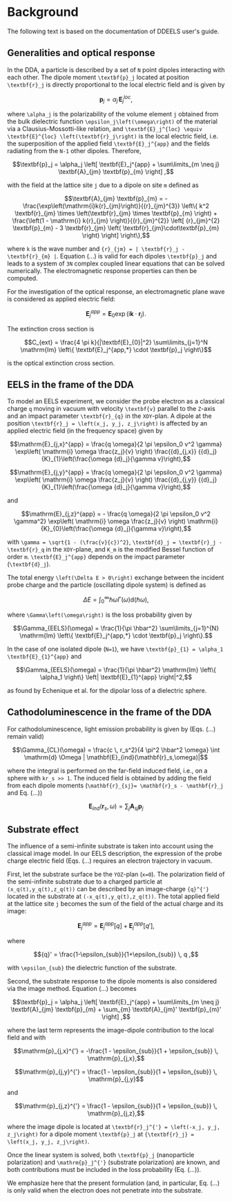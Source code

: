 # Background

The following text is based on the documentation of DDEELS user's guide.

## Generalities and optical response

In the DDA, a particle is described by a set of ``N`` point dipoles interacting with each other. The dipole moment ``\textbf{p}_j`` located at position ``\textbf{r}_j`` is directly proportional to the local
electric field and is given by

```math
\textbf{p}_j = \alpha_j \, \textbf{E}_j^{loc} ,
```

where ``\alpha_j`` is the polarizability of the volume element ``j`` obtained from the bulk dielectric function ``\epsilon_j\left(\omega\right)`` of the material via a Clausius-Mossotti-like relation, and ``\textbf{E}_j^{loc} \equiv \textbf{E}^{loc} \left(\textbf{r}_j\right)`` is the local electric field, i.e. the superposition of the applied field ``\textbf{E}_j^{app}`` and the fields radiating from the ``N-1`` other dipoles. Therefore,

```math
\textbf{p}_j = \alpha_j \left[ \textbf{E}_j^{app} + \sum\limits_{m \neq j} \textbf{A}_{jm} \textbf{p}_{m} \right] ,
```

with the field at the lattice site ``j`` due to a dipole on site ``m`` defined as

```math
\textbf{A}_{jm} \textbf{p}_{m} = -\frac{\exp\left(\mathrm{i}k{r}_{jm}\right)}{{r}_{jm}^{3}} \left\{
    k^2 \textbf{r}_{jm}	\times \left(\textbf{r}_{jm} \times \textbf{p}_{m} \right) +
    \frac{\left(1 - \mathrm{i} k{r}_{jm} \right)}{{r}_{jm}^{2}} \left[
        {r}_{jm}^{2} \textbf{p}_{m} - 3 \textbf{r}_{jm} \left(
            \textbf{r}_{jm}\cdot\textbf{p}_{m}
        \right)
    \right]
\right\},
```

where ``k`` is the wave number and ``{r}_{jm} = | \textbf{r}_j - \textbf{r}_{m} |``. Equation (...) is valid for each dipoles ``\textbf{p}_j`` and leads to a system of ``3N`` complex coupled linear equations that can be solved numerically. The electromagnetic response properties can then be computed.

For the investigation of the optical response, an electromagnetic plane wave is considered as applied electric field:

```math
\textbf{E}_j^{app} = \textbf{E}_0 \exp\left( \mathrm{i} \textbf{k} \cdot \textbf{r}_j \right).
```

The extinction cross section is

```math
C_{ext} = \frac{4 \pi k}{|\textbf{E}_{0}|^2} \sum\limits_{j=1}^N \mathrm{Im} \left\{ \textbf{E}_j^{app,*} \cdot \textbf{p}_j \right\}
```

is the optical extinction cross section.


## EELS in the frame of the DDA

To model an EELS experiment, we consider the probe electron as a classical charge ``q`` moving in vacuum with velocity ``\textbf{v}`` parallel to the ``Z``-axis and an impact parameter ``\textbf{r}_{q}`` in the ``XOY``-plan. A dipole at the position ``\textbf{r}_j = \left(x_j, y_j, z_j\right)`` is affected by an applied electric field (in the frequency space) given by

```math
\mathrm{E}_{j,x}^{app} = \frac{q \omega}{2 \pi \epsilon_0 v^2 \gamma}
    \exp\left( \mathrm{i} \omega \frac{z_j}{v} \right)
    \frac{{d}_{j,x}} {{d}_j} {K}_{1}\left(\frac{\omega {d}_j}{\gamma v}\right),
```
```math
\mathrm{E}_{j,y}^{app} = \frac{q \omega}{2 \pi \epsilon_0 v^2 \gamma}
    \exp\left( \mathrm{i} \omega \frac{z_j}{v} \right)
    \frac{{d}_{j,y}} {{d}_j} {K}_{1}\left(\frac{\omega {d}_j}{\gamma v}\right),
```
and
```math
\mathrm{E}_{j,z}^{app} = - \frac{q \omega}{2 \pi \epsilon_0 v^2 \gamma^2}
    \exp\left( \mathrm{i} \omega \frac{z_j}{v} \right)
    \mathrm{i}{K}_{0}\left(\frac{\omega {d}_j}{\gamma v}\right),
```

with ``\gamma = \sqrt{1 - (\frac{v}{c})^2}``, ``\textbf{d}_j = \textbf{r}_j - \textbf{r}_q`` in the ``XOY``-plane, and ``K_m`` is the modified Bessel function of order ``m``. ``\textbf{E}_j^{app}`` depends on the impact parameter (``\textbf{d}_j``).

The total energy ``\left(\Delta E > 0\right)`` exchange between the incident probe charge and the particle (oscillating dipole system) is defined as

```math
\Delta E = \int_0^\infty \hbar \omega \Gamma(\omega) \mathrm{d} (\hbar \omega),
```

where ``\Gamma\left(\omega\right)`` is the loss probability given by

```math
\Gamma_{EELS}(\omega) = \frac{1}{\pi \hbar^2} \sum\limits_{j=1}^{N} \mathrm{Im} \left\{ \textbf{E}_j^{app,*} \cdot \textbf{p}_j \right\}.
```

In the case of one isolated dipole (``N=1``), we have ``\textbf{p}_{1} = \alpha_1 \textbf{E}_{1}^{app}`` and

```math
\Gamma_{EELS}(\omega) = \frac{1}{\pi \hbar^2} \mathrm{Im} \left\{ \alpha_1 \right\} \left| \textbf{E}_{1}^{app} \right|^2,
```

as found by Echenique et al. for the dipolar loss of a dielectric sphere.


## Cathodoluminescence in the frame of the DDA

For cathodoluminescence, light emission probability is given by (Eqs. (...) remain valid)

```math
\Gamma_{CL}(\omega) = \frac{c \, r_s^2}{4 \pi^2 \hbar^2 \omega} \int \mathrm{d} \Omega | \mathbf{E}_{ind}(\mathbf{r}_s,\omega)|
```

where the integral is performed on the far-field induced field, i.e., on a sphere with ``kr_s >> 1``. The induced field is obtained by adding the field from each dipole moments (``\mathbf{r}_{sj}= \mathbf{r}_s - \mathbf{r}_j`` and Eq. (...))

```math
\mathbf{E}_{ind}(\mathbf{r}_s,\omega)=\sum_j \mathbf{A}_{sj} \mathbf{p}_j
```


## Substrate effect

The influence of a semi-infinite substrate is taken into account using the classical image model. In our EELS description, the expression of the probe charge electric field (Eqs. (...) requires an electron trajectory in vacuum.

First, let the substrate surface be the ``YOZ``-plan (``x=0``). The polarization field of the semi-infinite substrate due to a charged particle at ``(x_q(t),y_q(t),z_q(t))`` can be described by an image-charge ``{q}^{'}`` located in the substrate at ``(-x_q(t),y_q(t),z_q(t))``. The total applied field at the lattice site ``j`` becomes the sum of the field of the actual charge and its image:

```math
\textbf{E}_j^{app} = \textbf{E}_j^{app}[q] + \textbf{E}_j^{app}[q'] ,
```

where

```math
{q}' = \frac{1-\epsilon_{sub}}{1+\epsilon_{sub}} \, q ,
```

with ``\epsilon_{sub}`` the dielectric function of the substrate.

Second, the substrate response to the dipole moments is also considered via the image method. Equation (...) becomes

```math
\textbf{p}_j = \alpha_j \left[ \textbf{E}_j^{app} + \sum\limits_{m \neq j} \textbf{A}_{jm} \textbf{p}_{m} + \sum_{m} \textbf{A}_{jm}' \textbf{p}_{m}' \right] ,
```

where the last term represents the image-dipole contribution to the local field and with

```math
\mathrm{p}_{j,x}^{'} = -\frac{1 - \epsilon_{sub}}{1 + \epsilon_{sub}} \, \mathrm{p}_{j,x},
```
```math
\mathrm{p}_{j,y}^{'} =  \frac{1 - \epsilon_{sub}}{1 + \epsilon_{sub}} \, \mathrm{p}_{j,y}
```
and
```math
\mathrm{p}_{j,z}^{'} =  \frac{1 - \epsilon_{sub}}{1 + \epsilon_{sub}} \, \mathrm{p}_{j,z},
```

where the image dipole is located at ``\textbf{r}_j^{'} = \left(-x_j, y_j, z_j\right)`` for a dipole moment ``\textbf{p}_j`` at ``{\textbf{r}_j} = \left(x_j, y_j, z_j\right)``.

Once the linear system is solved, both ``\textbf{p}_j`` (nanoparticle polarization) and ``\mathrm{p}_j^{'}`` (substrate polarization) are known, and both contributions must be included in the loss probability (Eq. (...)).

We emphasize here that the present formulation (and, in particular, Eq. (...) is only valid when the electron does not penetrate into the substrate.
